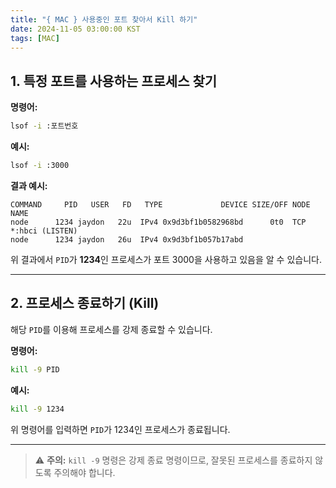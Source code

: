 ```yaml
---
title: "{ MAC } 사용중인 포트 찾아서 Kill 하기"
date: 2024-11-05 03:00:00 KST
tags: [MAC]
---
```


## 1. 특정 포트를 사용하는 프로세스 찾기

**명령어:**

```bash
lsof -i :포트번호
```

**예시:**

```bash
lsof -i :3000
```

**결과 예시:**

```plaintext
COMMAND     PID   USER   FD   TYPE             DEVICE SIZE/OFF NODE NAME
node      1234 jaydon   22u  IPv4 0x9d3bf1b0582968bd      0t0  TCP *:hbci (LISTEN)
node      1234 jaydon   26u  IPv4 0x9d3bf1b057b17abd
```

위 결과에서 `PID`가 **1234**인 프로세스가 포트 3000을 사용하고 있음을 알 수 있습니다.

---

## 2. 프로세스 종료하기 (Kill)

해당 `PID`를 이용해 프로세스를 강제 종료할 수 있습니다.

**명령어:**

```bash
kill -9 PID
```

**예시:**

```bash
kill -9 1234
```

위 명령어를 입력하면 `PID`가 1234인 프로세스가 종료됩니다.

---

> ⚠️ **주의:** `kill -9` 명령은 강제 종료 명령이므로, 잘못된 프로세스를 종료하지 않도록 주의해야 합니다.

